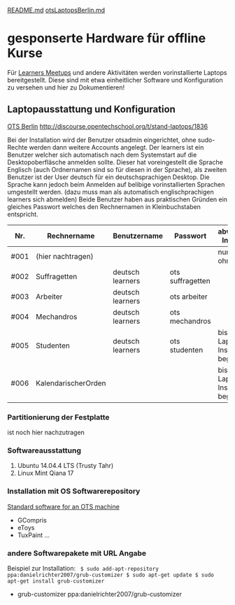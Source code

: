 [README.md](https://github.com/vonneudeck/ots-laptop-setup "zum Ursprungs online GitHub Repository")
[otsLaptopsBerlin.md](https://github.com/itbsStefan/ots-laptop-setup/blob/master/otsLaptopsBerlin.md "Open Tech School Berlin Laptops")

gesponserte Hardware für offline Kurse 
======================================

Für [Learners Meetups](http://www.meetup.com/de-DE/opentechschool-berlin) 
und andere Aktivitäten werden vorinstallierte Laptops bereitgestellt.
Diese sind mit etwa einheitlicher Software und Konfiguration zu versehen und hier zu Dokumentieren!


Laptopausstattung und Konfiguration
-----------------------------------

[OTS Berlin](http://discourse.opentechschool.org/c/chapters/berlin "Open Tech School Berlin discourse")
http://discourse.opentechschool.org/t/stand-laptops/1836

Bei der Installation wird der Benutzer otsadmin eingerichtet, ohne sudo-Rechte werden dann weitere Accounts angelegt.
Der learners ist ein Benutzer welcher sich automatisch nach dem Systemstart auf die Desktopoberfläsche anmelden sollte.
Dieser hat voreingestellt die Sprache Englisch (auch Ordnernamen sind so für diesen in der Sprache), als zweiten Benutzer ist der User deutsch für ein deutschsprachigen Desktop.
Die Sprache kann jedoch beim Anmelden auf belibige vorinstallierten Sprachen umgestellt werden.
(dazu muss man als automatisch englischprachigen learners sich abmelden)
Beide Benutzer haben aus praktischen Gründen ein gleiches Passwort welches den Rechnernamen in Kleinbuchstaben entspricht.  


| Nr.  | Rechnername         | Benutzername     | Passwort          | abweichende Installation                     |   |   |   |
|------|---------------------|------------------|-------------------|----------------------------------------------|---|---|---|
| #001 | (hier nachtragen)   |                  |                   | nur Ubuntu ohne Partition                    |   |   |   |
| #002 | Suffragetten        | deutsch learners | ots  suffragetten |                                              |   |   |   |
| #003 | Arbeiter            | deutsch learners | ots  arbeiter     |                                              |   |   |   |
| #004 | Mechandros          | deutsch learners | ots  mechandros   |                                              |   |   |   |
| #005 | Studenten           | deutsch learners | ots  studenten    | bisher kein Laptop mit Installation begonnen |   |   |   |
| #006 | KalendarischerOrden |                  |                   | bisher kein Laptop mit Installation begonnen |   |   |   |


### Partitionierung der Festplatte
  ist noch hier nachzutragen

### Softwareausstattung 

 1. Ubuntu 14.04.4 LTS (Trusty Tahr)
 2. Linux Mint Qiana 17

### Installation mit OS Softwarerepository
[Standard software for an OTS machine](http://discourse.opentechschool.org/t/standard-software-for-an-ots-machine/1779 "Bitte aus den Seiten der OpentechSchool discourse hier her übertragen!")
  * GCompris
  * eToys
  * TuxPaint
...

### andere Softwarepakete mit URL Angabe
Beispiel zur Installation:
<code>
$ sudo add-apt-repository ppa:danielrichter2007/grub-customizer
$ sudo apt-get update
$ sudo apt-get install grub-customizer
</code>
  * grub-customizer  ppa:danielrichter2007/grub-customizer

